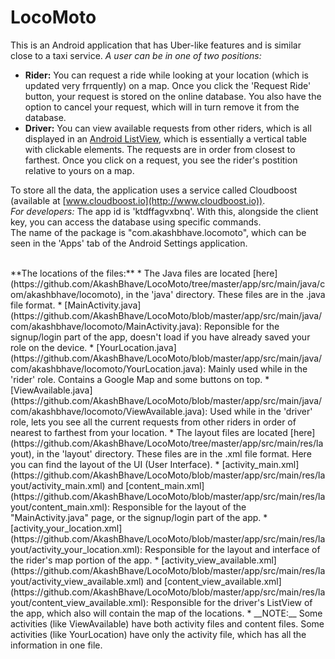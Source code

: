 # LocoMoto
This is an Android application that has Uber-like features and is similar close to a taxi service. _A user can be in one of two positions:_
* __Rider:__ You can request a ride while looking at your location (which is updated very frrquently) on a map. Once you click the 'Request Ride' button, your request is stored on the online database. You also have the option to cancel your request, which will in turn remove it from the database.
* __Driver:__ You can view available requests from other riders, which is all displayed in an [Android ListView](http://developer.android.com/guide/topics/ui/layout/listview.html), which is essentially a vertical table with clickable elements. The requests are in order from closest to farthest. Once you click on a request, you see the rider's postition relative to yours on a map.

To store all the data, the application uses a service called Cloudboost (available at [www.cloudboost.io](http://www.cloudboost.io)).  
*For developers:* The app id is 'ktdffagvxbnq'. With this, alongside the client key, you can access the database using specific commands.
<br />
The name of the package is "com.akashbhave.locomoto", which can be seen in the 'Apps' tab of the Android Settings application. 

<br />
**The locations of the files:** 
* The Java files are located [here](https://github.com/AkashBhave/LocoMoto/tree/master/app/src/main/java/com/akashbhave/locomoto), in the 'java' directory. These files are in the .java file format. 
  * [MainActivity.java](https://github.com/AkashBhave/LocoMoto/blob/master/app/src/main/java/com/akashbhave/locomoto/MainActivity.java): Reponsible for the signup/login part of the app, doesn't load if you have already saved your role on the device.
  * [YourLocation.java](https://github.com/AkashBhave/LocoMoto/blob/master/app/src/main/java/com/akashbhave/locomoto/YourLocation.java): Mainly used while in the 'rider' role. Contains a Google Map and some buttons on top.
  * [ViewAvailable.java](https://github.com/AkashBhave/LocoMoto/blob/master/app/src/main/java/com/akashbhave/locomoto/ViewAvailable.java): Used while in the 'driver' role, lets you see all the current requests from other riders in order of nearest to farthest from your location.
* The layout files are located [here](https://github.com/AkashBhave/LocoMoto/tree/master/app/src/main/res/layout), in the 'layout' directory. These files are in the .xml file format. Here you can find the layout of the UI (User Interface).
  * [activity_main.xml](https://github.com/AkashBhave/LocoMoto/blob/master/app/src/main/res/layout/activity_main.xml) and [content_main.xml](https://github.com/AkashBhave/LocoMoto/blob/master/app/src/main/res/layout/content_main.xml): Responsible for the layout of the "MainActivity.java" page, or the signup/login part of the app.
  * [activity_your_location.xml](https://github.com/AkashBhave/LocoMoto/blob/master/app/src/main/res/layout/activity_your_location.xml): Responsible for the layout and interface of the rider's map portion of the app.
  * [activity_view_available.xml](https://github.com/AkashBhave/LocoMoto/blob/master/app/src/main/res/layout/activity_view_available.xml) and [content_view_available.xml](https://github.com/AkashBhave/LocoMoto/blob/master/app/src/main/res/layout/content_view_available.xml): Responsible for the driver's ListView of the app, which also will contain the map of the locations.
  * __NOTE:__ Some activities (like ViewAvailable) have both activity files and content files. Some activities (like YourLocation) have only the activity file, which has all the information in one file.
